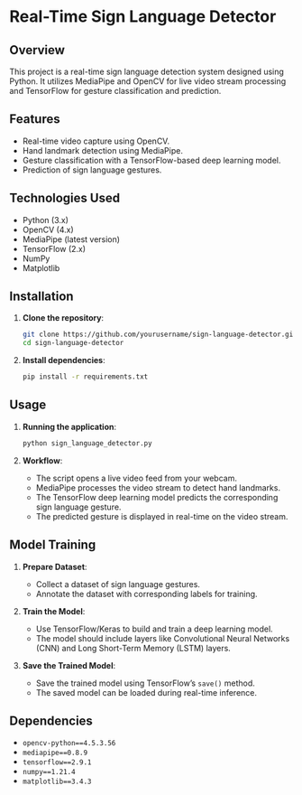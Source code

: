 # Real-Time Sign Language Detector

## Overview

This project is a real-time sign language detection system designed using Python. It utilizes MediaPipe and OpenCV for live video stream processing and TensorFlow for gesture classification and prediction.

## Features

- Real-time video capture using OpenCV.
- Hand landmark detection using MediaPipe.
- Gesture classification with a TensorFlow-based deep learning model.
- Prediction of sign language gestures.

## Technologies Used

- Python (3.x)
- OpenCV (4.x)
- MediaPipe (latest version)
- TensorFlow (2.x)
- NumPy
- Matplotlib

## Installation

1. **Clone the repository**:
   ```bash
   git clone https://github.com/yourusername/sign-language-detector.git
   cd sign-language-detector

2. **Install dependencies**:
   ```bash
   pip install -r requirements.txt
   ```

## Usage

1. **Running the application**:
   ```bash
   python sign_language_detector.py
   ```

2. **Workflow**:
   - The script opens a live video feed from your webcam.
   - MediaPipe processes the video stream to detect hand landmarks.
   - The TensorFlow deep learning model predicts the corresponding sign language gesture.
   - The predicted gesture is displayed in real-time on the video stream.

## Model Training

1. **Prepare Dataset**:
   - Collect a dataset of sign language gestures.
   - Annotate the dataset with corresponding labels for training.

2. **Train the Model**:
   - Use TensorFlow/Keras to build and train a deep learning model.
   - The model should include layers like Convolutional Neural Networks (CNN) and Long Short-Term Memory (LSTM) layers.

3. **Save the Trained Model**:
   - Save the trained model using TensorFlow’s `save()` method.
   - The saved model can be loaded during real-time inference.

## Dependencies

- `opencv-python==4.5.3.56`
- `mediapipe==0.8.9`
- `tensorflow==2.9.1`
- `numpy==1.21.4`
- `matplotlib==3.4.3`

